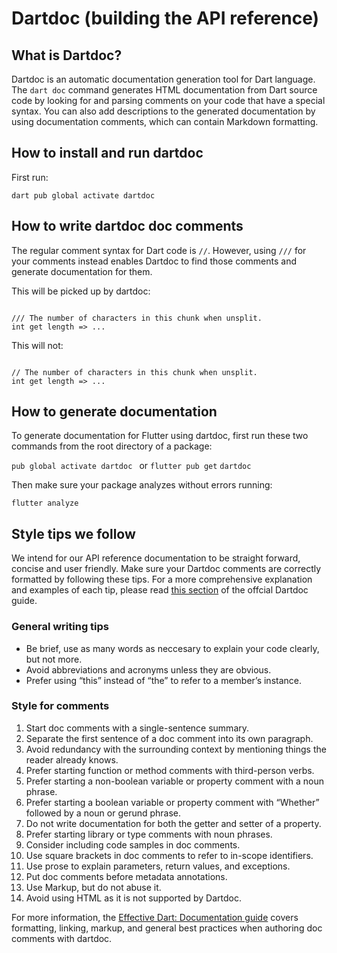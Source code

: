 # Dartdoc (building the API reference)



## What is Dartdoc?

Dartdoc is an automatic documentation generation tool for Dart language. The ```dart doc``` command generates HTML documentation from Dart source code by looking for and parsing comments on your code that have a special syntax. You can also add descriptions to the generated documentation by using documentation comments, which can contain Markdown formatting.


## How to install and run dartdoc

First run:

```dart pub global activate dartdoc```

## How to write dartdoc doc comments

The regular comment syntax for Dart code is ```//```. However, using ```///``` for your comments instead enables Dartdoc to find those comments and generate documentation for them.

This will be picked up by dartdoc:

```[✓]

/// The number of characters in this chunk when unsplit.
int get length => ...
```

This will not:

```[x]

// The number of characters in this chunk when unsplit.
int get length => ...
```


## How to generate documentation

To generate documentation for Flutter using dartdoc, first run these two commands from the root directory of a package:

```pub global activate dartdoc ``` or ```flutter pub get```
```dartdoc```

Then make sure your package analyzes without errors running:

```flutter analyze```


## Style tips we follow

We intend for our API reference documentation to be straight forward, concise and user friendly. Make sure your Dartdoc comments are correctly formatted by following these tips. For a more comprehensive explanation and examples of each tip, please read [this section](https://dart.dev/guides/language/effective-dart/documentation#:~:text=use%20//.-,Doc%20comments,-Doc%20comments%20are) of the offcial Dartdoc guide.

### General writing tips

* Be brief, use as many words as neccesary to explain your code clearly, but not more.
* Avoid abbreviations and acronyms unless they are obvious.
* Prefer using “this” instead of “the” to refer to a member’s instance.


### Style for comments

1. Start doc comments with a single-sentence summary.
2. Separate the first sentence of a doc comment into its own paragraph.
3. Avoid redundancy with the surrounding context by mentioning things the reader already knows.
4. Prefer starting function or method comments with third-person verbs.
5. Prefer starting a non-boolean variable or property comment with a noun phrase.
6. Prefer starting a boolean variable or property comment with “Whether” followed by a noun or gerund phrase.
7. Do not write documentation for both the getter and setter of a property.
8. Prefer starting library or type comments with noun phrases.
9. Consider including code samples in doc comments.
10. Use square brackets in doc comments to refer to in-scope identifiers.
11. Use prose to explain parameters, return values, and exceptions.
12. Put doc comments before metadata annotations.
13. Use Markup, but do not abuse it.
14. Avoid using HTML as it is not supported by Dartdoc.



For more information, the [Effective Dart: Documentation guide](https://dart.dev/guides/language/effective-dart/documentation) covers formatting, linking, markup, and general best practices when authoring doc comments with dartdoc.
 

